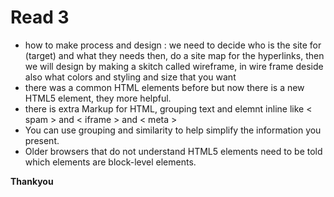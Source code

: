 
# Read 3
* how to make process and design : we need to decide who is the site for (target) and what they needs then, do a site map for the hyperlinks, then we will design by making a skitch called wireframe, in wire frame deside also what colors and styling and size that you want
* there was a common HTML elements before but now there is a new HTML5 element, they more helpful.
* there is extra Markup for HTML, grouping text and elemnt inline like  < spam > and < iframe > and < meta >
* You can use grouping and similarity to help simplify 
the information you present.
* Older browsers that do not understand HTML5 
elements need to be told which elements are 
block-level elements.


__**Thankyou**__
